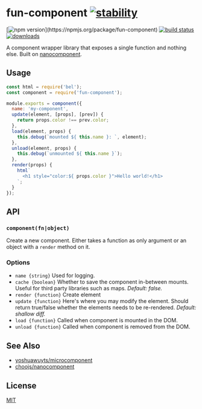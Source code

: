 # fun-component [![stability](https://img.shields.io/badge/stability-experimental-orange.svg?style=flat-square)](https://nodejs.org/api/documentation.html#documentation_stability_index)

[![npm version](https://img.shields.io/npm/v/fun-component.svg?)](https://npmjs.org/package/fun-component) [![build status](https://img.shields.io/travis/tornqvist/fun-component/master.svg?style=flat-square)](https://travis-ci.org/tornqvist/fun-component)
[![downloads](http://img.shields.io/npm/dm/fun-component.svg?style=flat-square)](https://npmjs.org/package/fun-component)

A component wrapper library that exposes a single function and nothing else. Built on [nanocomponent](https://github.com/yoshuawuyts/nanocomponent).

## Usage

```javascript
const html = require('bel');
const component = require('fun-component');

module.exports = component({
  name: 'my-component',
  update(element, [props], [prev]) {
    return props.color !== prev.color;
  },
  load(element, props) {
    this.debug(`mounted ${ this.name }: `, element);
  },
  unload(element, props) {
    this.debug(`unmounted ${ this.name }`);
  },
  render(props) {
    html`
      <h1 style="color:${ props.color }">Hello world!</h1>
    `;
  }
});
```

## API

### `component(fn|object)`

Create a new component. Either takes a function as only argument or an object with a `render` method on it.

### Options

- `name {string}` Used for logging.
- `cache {boolean}` Whether to save the component in-between mounts. Useful for third party libraries such as maps. *Default: false.*
- `render {function}` Create element
- `update {function}` Here's where you may modify the element. Should return true/false whether the elements needs to be re-rendered. *Default: shallow diff.*
- `load {function}` Called when component is mounted in the DOM.
- `unload {function}` Called when component is removed from the DOM.

## See Also
- [yoshuawuyts/microcomponent](https://github.com/yoshuawuyts/microcomponent)
- [choojs/nanocomponent](https://github.com/choojs/nanocomponent)

## License
[MIT](https://tldrlegal.com/license/mit-license)
